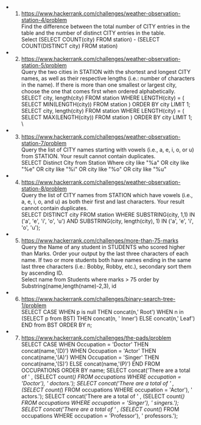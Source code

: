 -  01. https://www.hackerrank.com/challenges/weather-observation-station-4/problem \
Find the difference between the total number of CITY entries in the table and the number of distinct CITY entries in the table. \
Select (SELECT COUNT(city) FROM station) - (SELECT COUNT(DISTINCT city) FROM station) 

-  02. https://www.hackerrank.com/challenges/weather-observation-station-5/problem \
Query the two cities in STATION with the shortest and longest CITY names, as well as their respective lengths (i.e.: number of characters in the name). If there is more than one smallest or largest city, choose the one that comes first when ordered alphabetically. \
SELECT city, length(city) FROM station
WHERE LENGTH(city) = ( SELECT MIN(LENGTH(city)) FROM station )
ORDER BY city LIMIT 1;
SELECT city, length(city)  FROM station
WHERE LENGTH(city) = ( SELECT MAX(LENGTH(city)) FROM station )
ORDER BY city LIMIT 1; \

- 03. https://www.hackerrank.com/challenges/weather-observation-station-7/problem \
Query the list of CITY names starting with vowels (i.e., a, e, i, o, or u) from STATION. Your result cannot contain duplicates. \
SELECT Distinct City from Station Where city like "%a" OR city like "%e" OR city like "%i" OR city like "%o" OR city like "%u" 

- 04. https://www.hackerrank.com/challenges/weather-observation-station-8/problem \
  Query the list of CITY names from STATION which have vowels (i.e., a, e, i, o, and u) as both their first and last characters. Your result cannot contain duplicates. \
  SELECT DISTINCT city FROM station WHERE SUBSTRING(city, 1,1) IN ('a', 'e', 'i', 'o', 'u') AND SUBSTRING(city, length(city), 1) IN ('a', 'e', 'i', 'o', 'u');

- 05. https://www.hackerrank.com/challenges/more-than-75-marks \
  Query the Name of any student in STUDENTS who scored higher than  Marks. Order your output by the last three characters of each name. If two or more students both have names ending in the same last three characters (i.e.: Bobby, Robby, etc.), secondary sort them by ascending ID. \
  Select name from Students where marks > 75 order by Substring(name,length(name)-2,3), id

- 06. https://www.hackerrank.com/challenges/binary-search-tree-1/problem \
SELECT
CASE
    WHEN p is null THEN concat(n,' Root')
    WHEN n in (SELECT p from BST) THEN concat(n, ' Inner')
    ELSE concat(n,'  Leaf')
END
from BST
ORDER BY n;

- 07. https://www.hackerrank.com/challenges/the-pads/problem \
SELECT 
CASE 
WHEN Occupation = 'Doctor' THEN concat(name,'(D)')
WHEN Occupation = 'Actor' THEN concat(name,'(A)')
WHEN Occupation = 'Singer' THEN concat(name,'(S)')
ELSE concat(name,'(P)')
END
FROM OCCUPATIONS
ORDER BY name;
SELECT concat('There are a total of ' , (SELECT count(*) FROM occupations WHERE occupation = 'Doctor'), ' doctors.');
SELECT concat('There are a total of ' , (SELECT count(*) FROM occupations WHERE occupation = 'Actor'), ' actors.');
SELECT concat('There are a total of ' , (SELECT count(*) FROM occupations WHERE occupation = 'Singer'), ' singers.');
SELECT concat('There are a total of ' , (SELECT count(*) FROM occupations WHERE occupation = 'Professor'), ' professors.');

